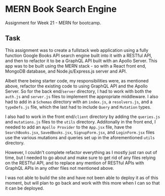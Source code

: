 # MERN Book Search Engine
Assignment for Week 21 - MERN for bootcamp.

## Task
This assignment was to create a fullstack web application using a fully function Google Books API search engine built into it with a RESTful API, and then to refactor it to be a GraphQL API built with an Apollo Server. This app was to be built using the MERN stack - so with a React front end, MongoDB database, and Node.js/Express.js server and API.

Albeit there being starter code, my responsibilities were, as mentioned above, refactor the existing code to using GraphQL API and the Apollo Server. So for the back end/`server` directory, I had to work with both the `auth.js` and `server.js` files to implement the appropriate middleware. I also had to add in a `Schemas` directory with an `index.js`, a `resolvers.js`, and a `typeDefs.js` file, which the last had to include `Query` and `Mutation` types.

I also had to work in the front end/`client` directory by adding the `queries.js` and `mutations.js` files to the `utils` directory. Additonally in the front end, I needed to add an `Apollo Provider` to the `App.jsx` file, have the `SearchBooks.jsx`, `SavedBooks.jsx`, `SignupForm.jsx`, and `LoginForm.jsx` files use the various mutations and queries set up in the aforementioned `utils` directory.

However, I couldn't complete refactor everything as I mostly just ran out of time, but I needed to go about and make sure to get rid of any files relying on the RESTful API, and to replace any mention of RESTful APIs with GraphQL APIs in any other files not mentioned above.

I was not able to build the site and have not been able to deploy it as of this moment, but will plan to go back and work with this more when I can so that it can be deployed.